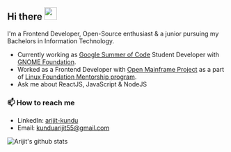 ## Hi there <img src="https://user-images.githubusercontent.com/53327173/121209643-a1332580-c898-11eb-8b31-d45b9f19c962.gif" width="29px">

I'm a Frontend Developer, Open-Source enthusiast & a junior pursuing my Bachelors in Information Technology.

- Currently working as [Google Summer of Code](https://summerofcode.withgoogle.com/) Student Developer with [GNOME Foundation](https://www.gnome.org/).
- Worked as a Frontend Developer with [Open Mainframe Project](https://www.openmainframeproject.org/) as a part of [Linux Foundation Mentorship program](https://lfx.linuxfoundation.org/tools/mentorship/).
- Ask me about ReactJS, JavaScript & NodeJS

<!--
### Projects I've worked upon 🙌

- [Zowe Docs Site](https://github.com/zowe/docs-site) - Rebuilt and migrated the complete Doc site from Vuepress to a ReactJS based site generator.
- [Zowe Website](https://github.com/zowe/zowe.github.io/pull/121) - Revamped the complete UI and structure of [zowe.org](https://zowe.org/).
- [Faces of GNOME](https://gitlab.gnome.org/Teams/Engagement/websites/people-of-gnome) - Developing Faces of GNOME website built using modern site generators.
- [p5.js Website](https://github.com/processing/p5.js-website) - Improved existing accessibility, localization features and fixed various UI issues.
- [Resillience](https://resillience.in/) - Developed an Online Exam MERN Stack Web Application for high school students and teachers.
- [DSC MSIT](https://github.com/dscmsit/dscmsit.github.io/) - Developing & Maintaining Google Developer Student Clubs university website. -->

### 📫 How to reach me

- LinkedIn: [arijit-kundu](https://www.linkedin.com/in/arijit-kundu/)
- Email: [kunduarijit55@gmail.com](mailto:kunduarijit55@gmail.com)

![Arijit's github stats](https://github-readme-stats.vercel.app/api?username=covalentbond&show_icons=true&hide_border=true)
